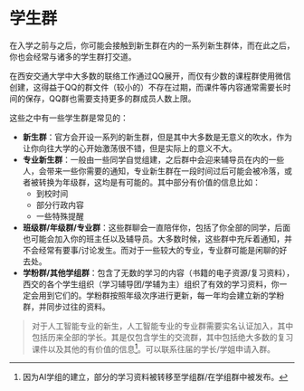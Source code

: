 # 学生群

在入学之前与之后，你可能会接触到新生群在内的一系列新生群体，而在此之后，你也会经常与诸多的学生群打交道。

在西安交通大学中大多数的联络工作通过QQ展开，而仅有少数的课程群使用微信创建，这得益于QQ的群文件（较小的）不存在过期，而课件等内容通常需要长时间的保存，QQ群也需要支持更多的群成员人数上限。

这些之中有一些学生群是常见的：

- **新生群**：官方会开设一系列的新生群，但是其中大多数是无意义的吹水，作为让你向往大学的心开始激荡很不错，但是实际上的意义不大。
- **专业新生群**：一般由一些同学自觉组建，之后群中会迎来辅导员在内的一些人，会带来一些你需要的通知，专业新生群在一段时间过后可能会被冷落，或者被转换为年级群，这均是有可能的。其中部分有价值的信息比如：
	- 到校时间
	- 部分行政内容
	- 一些特殊提醒
- **班级群/年级群/专业群**：这些群聊会一直陪伴你，包括了你全部的同学，后面也可能会加入你的班主任以及辅导员。大多数时候，这些群中充斥着通知，并不会经常有要事/讨论发生。而对于一些较大的专业，专业群可能是闲聊的好去处。
- **学粉群/其他学组群**：包含了无数的学习的内容（书籍的电子资源/复习资料），西交的各个学生组织（学习辅导团/学辅为主）组织了有效的学习资料，你一定会用到它们的。学粉群按照年级次序进行更新，每一年均会建立新的学粉群，并同步过往的资料。

> 对于人工智能专业的新生，人工智能专业的专业群需要实名认证加入，其中包括历来全部的学长。其是仅包含学生的交流群，其中包括绝大多数的复习课件以及其他的有价值的信息[^1]。可以联系往届的学长/学姐申请入群。

[^1]: 因为AI学组的建立，部分的学习资料被转移至学组群/在学组群中被发布。